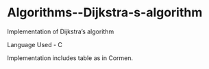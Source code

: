# Algorithms--Dijkstra-s-algorithm
Implementation of  Dijkstra’s algorithm 

Language Used - C

Implementation includes table as in Cormen.
